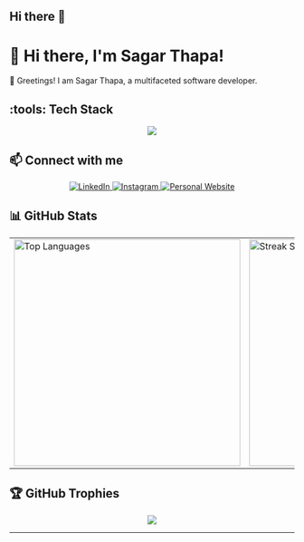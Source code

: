 ## Hi there 👋
# :wave: Hi there, I'm Sagar Thapa!

:star2: Greetings! I am Sagar Thapa, a multifaceted software developer.

## :tools: Tech Stack

<p align="center">
  <a href="https://skillicons.dev">
    <img src="https://skillicons.dev/icons?i=git,kubernetes,docker,c,vim" />
  </a>
</p>



## :mailbox: Connect with me

<p align="center">
  <a href="https://www.linkedin.com/in/sagarthapa808/" target="_blank">
    <img src="https://img.icons8.com/color/48/000000/linkedin.png" alt="LinkedIn" title="LinkedIn"/>
  </a>
  <a href="https://www.instagram.com/__sagar._.tgod__/" target="_blank">
    <img src="https://img.icons8.com/color/48/000000/instagram-new.png" alt="Instagram" title="Instagram"/>
  </a>
  <a href="https://www.sagarthapa808.com.np/" target="_blank">
    <img src="https://img.icons8.com/fluency/48/000000/domain.png" alt="Personal Website" title="Personal Website"/>
  </a>
</p>

## :bar_chart: GitHub Stats

<table align="center">
  <tr>
    <td>
      <img src="https://github-readme-stats.vercel.app/api/top-langs/?username=SandeepJoshi111&layout=compact&theme=radical" alt="Top Languages" width="400px"/>
    </td>
    <td>
      <img src="https://github-readme-streak-stats.herokuapp.com/?user=SandeepJoshi111&theme=radical" alt="Streak Stats" width="400px" />
    </td>
  </tr>
</table>

## :trophy: GitHub Trophies

<p align="center">
  <img src="https://github-profile-trophy.vercel.app/?username=SandeepJoshi111&theme=radical&no-frame=true&row=1&column=7"/>
</p>

---
